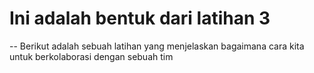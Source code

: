 # Ini adalah bentuk dari latihan 3
--
Berikut adalah sebuah latihan yang menjelaskan bagaimana cara kita untuk berkolaborasi dengan sebuah tim 

